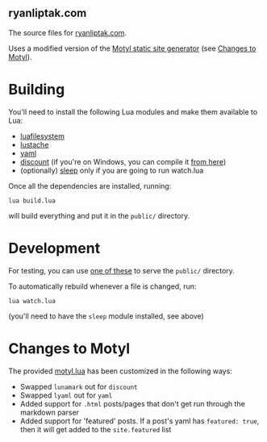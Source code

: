 ryanliptak.com
--------------

The source files for [ryanliptak.com](https://ryanliptak.com/).

Uses a modified version of the [Motyl static site generator](https://github.com/fcambus/motyl) (see [Changes to Motyl](#changes-to-motyl)).

# Building

You'll need to install the following Lua modules and make them available to Lua:
- [luafilesystem](https://github.com/keplerproject/luafilesystem)
- [lustache](https://github.com/Olivine-Labs/lustache)
- [yaml](https://luarocks.org/modules/gaspard/yaml)
- [discount](https://github.com/craigbarnes/lua-discount) (if you're on Windows, you can compile it [from here](https://github.com/squeek502/lua-discount))
- (optionally) [sleep](https://github.com/squeek502/sleep) only if you are going to run watch.lua

Once all the dependencies are installed, running:

```
lua build.lua
```

will build everything and put it in the `public/` directory.

# Development

For testing, you can use [one of these](https://gist.github.com/willurd/5720255) to serve the `public/` directory.

To automatically rebuild whenever a file is changed, run:

```
lua watch.lua
```

(you'll need to have the `sleep` module installed, see above)

# Changes to Motyl

The provided [motyl.lua](lua/motyl.lua) has been customized in the following ways:
- Swapped `lunamark` out for `discount`
- Swapped `lyaml` out for `yaml`
- Added support for `.html` posts/pages that don't get run through the markdown parser
- Added support for 'featured' posts. If a post's yaml has `featured: true`, then it will get added to the `site.featured` list
